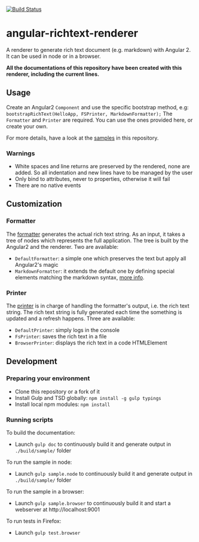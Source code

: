 [![Build Status](https://secure.travis-ci.org/mlaval/angular-richtext-renderer.png)](http://travis-ci.org/mlaval/angular-richtext-renderer)
# angular-richtext-renderer
A renderer to generate rich text document (e.g. markdown) with Angular 2.
It can be used in node or in a browser.

**All the documentations of this repository have been created with this renderer, including the current lines.**

## Usage
Create an Angular2 `Component` and use the specific bootstrap method, e.g: `bootstrapRichText(HelloApp, FSPrinter, MarkdownFormatter);`
The `Formatter` and `Printer` are required. You can use the ones provided here, or create your own.

For more details, have a look at the [samples](https://github.com/mlaval/angular-richtext-renderer/tree/master/sample) in this repository.

### Warnings
* White spaces and line returns are preserved by the rendered, none are added. So all indentation and new lines have to be managed by the user
* Only bind to attributes, never to properties, otherwise it will fail
* There are no native events

## Customization

### Formatter
The [formatter](https://github.com/mlaval/angular-richtext-renderer/tree/master/src/formatter) generates the actual rich text string.
As an input, it takes a tree of nodes which represents the full application. The tree is built by the Angular2 and the renderer.
Two are available:
* `DefaultFormatter`: a simple one which preserves the text but apply all Angular2's magic
* `MarkdownFormatter`: it extends the default one by defining special elements matching the markdown syntax, [more info](README-markdown.md).

### Printer
The [printer](https://github.com/mlaval/angular-richtext-renderer/tree/master/src/printer) is in charge of handling the formatter's output, i.e. the rich text string.
The rich text string is fully generated each time the something is updated and a refresh happens.
Three are available:
* `DefaultPrinter`: simply logs in the console
* `FsPrinter`: saves the rich text in a file
* `BrowserPrinter`: displays the rich text in a code HTMLElement

## Development

### Preparing your environment
* Clone this repository or a fork of it
* Install Gulp and TSD globally: `npm install -g gulp typings`
* Install local npm modules: `npm install`

### Running scripts

To build the documentation:
* Launch `gulp doc` to continuously build it and generate output in `./build/sample/` folder

To run the sample in node:
* Launch `gulp sample.node` to continuously build it and generate output in `./build/sample/` folder

To run the sample in a browser:
* Launch `gulp sample.browser` to continuously build it and start a webserver at http://localhost:9001

To run tests in Firefox:
* Launch `gulp test.browser`
